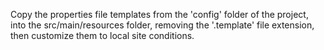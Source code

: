 Copy the properties file templates from the 'config' folder of the project, 
into the src/main/resources folder, removing the '.template' file extension, 
then customize them to local site conditions.